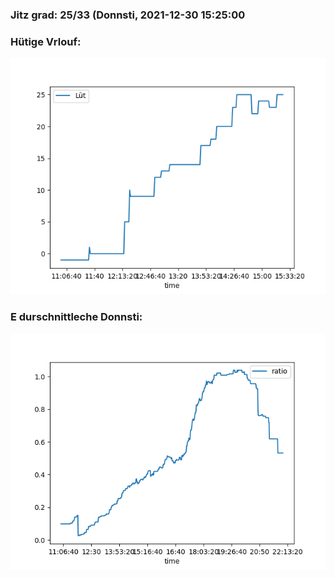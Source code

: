 ### Jitz grad: 25/33 (Donnsti, 2021-12-30 15:25:00

### Hütige Vrlouf:
![Graph](Today.png)

### E durschnittleche Donnsti:
![Graph](Donnsti.png)